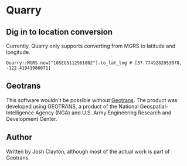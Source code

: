 # Quarry
## Dig in to location conversion

Currently, Quarry only supports converting from MGRS to latitude and longitude.

    Quarry::MGRS.new("10SEG5112981002").to_lat_lng # [37.7749282053078, -122.41941986071]


## Geotrans

This software wouldn't be possible without [Geotrans](http://earth-info.nga.mil/GandG/geotrans/).
The product was developed using GEOTRANS, a product of the National Geospatial-Intelligence Agency (NGA) and U.S. Army Engineering Research and Development Center.

## Author

Written by Josh Clayton, although most of the actual work is part of Geotrans.
